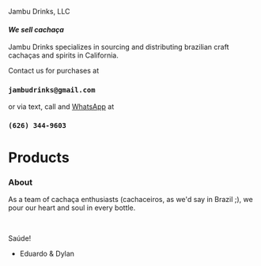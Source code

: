 Jambu Drinks, LLC

#### _We sell cachaça_

Jambu Drinks specializes in sourcing and distributing brazilian craft cachaças and spirits in California.

Contact us for purchases at
### `jambudrinks@gmail.com`
or via text, call and [WhatsApp](https://wa.me/16263449603) at 
### `(626) 344-9603`

# Products



### About
As a team of cachaça enthusiasts (cachaceiros, as we'd say in Brazil ;), we pour our heart and soul in every bottle. 

​

Saúde! 

- Eduardo & Dylan
